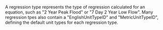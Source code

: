A regression type represents the type of regression calculated for an equation, such as "2 Year Peak Flood" or "7 Day 2 Year Low Flow".
Many regression tpes also contain a "EnglishUnitTypeID" and "MetricUnitTypeID", defining the default unit types for each regression type.